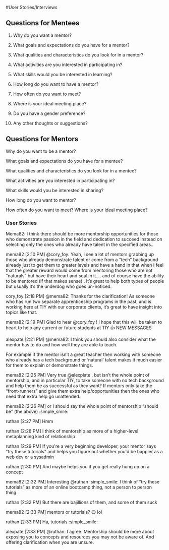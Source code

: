 #User Stories/Interviews

## Questions for Mentees

1. Why do you want a mentor?

2. What goals and expectations do you have for a mentor?

3. What qualities and characteristics do you look for in a mentor?

4. What activities are you interested in participating in? 

5. What skills would you be interested in learning?

6. How long do you want to have a mentor?

7. How often do you want to meet? 

8. Where is your ideal meeting place?

9. Do you have a gender preference?

10. Any other thoughts or suggestions?



## Questions for Mentors

Why do you want to be a mentor?

What goals and expectations do you have for a mentee?

What qualities and characteristics do you look for in a mentee?

What activities are you interested in participating in? 

What skills would you be interested in sharing?

How long do you want to mentor?

How often do you want to meet? Where is your ideal meeting place?


### User Stories

Mema82: I think there should be more mentorship opportunities for those who demonstrate passion in the field and dedication to succeed instead on selecting only the ones who already have talent in the specified areas..

mema82 [2:10 PM] 
@cory_foy: Yeah, I see a lot of mentors grabbing up those who already demonstrate talent or come from a “tech” background already just to get them to greater levels and have a hand in that when I feel that the greater reward would come from mentoring those who are not “naturals” but have their heart and soul in it…. and of course have the ability to be mentored (if that makes sense) . It’s great to help both types of people but usually it’s the underdog who goes un-noticed.

cory_foy [2:18 PM] 
@mema82: Thanks for the clarification! As someone who has run two separate apprenticeship programs in the past, and is working here at TIY with our corporate clients, it’s great to have insight into topics like that.

mema82 [2:19 PM] 
Glad to hear @cory_foy ! I hope that this will be taken to heart to help any current or future students at TIY :thumbsup:
NEW MESSAGES

alexpate [2:21 PM] 
@mema82: I think you should also consider what the mentor has to do and how well they are able to teach.  

For example if the mentor isn’t a great teacher then working with someone who already has a tech background or ‘natural’ talent makes it much easier for them to explain or demonstrate things.

mema82 [2:25 PM] 
Very true @alexplate , but isn’t the whole point of mentorship, and in particular TIY,  to take someone with no tech background and help them be as successful as they want? If mentors only take the “front-runners” and give them extra help/opportunities then the ones who need that extra help go unattended.

mema82 [2:26 PM]
or I should say the whole point of mentorship “should be” (the above) :simple_smile:

ruthan [2:27 PM] 
Hmm

ruthan [2:28 PM]
I think of mentorship as more of a higher-level metaplanning kind of relationship

ruthan [2:29 PM]
If you're a very beginning developer, your mentor says "try these tutorials" and helps you figure out whether you'd be happier as a web dev or a sysadmin

ruthan [2:30 PM]
And maybe helps you if you get really hung up on a concept

mema82 [2:32 PM] 
Interesting @ruthan :simple_smile: I think of “try these tutorials” as more of an online bootcamp thing, not a person to person thing.

ruthan [2:32 PM] 
But there are bajillions of them, and some of them suck

mema82 [2:33 PM] 
mentors or tutorials? :wink: lol

ruthan [2:33 PM] 
Ha, tutorials :simple_smile:

alexpate [2:33 PM] 
@ruthan: I agree.  Mentorship should be more about exposing you to concepts and resources you may not be aware of.  And offering clarification when you are unsure.



